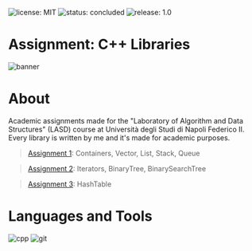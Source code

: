 ![license: MIT](https://badgen.net/badge/license/MIT/blue)
![status: concluded](https://badgen.net/badge/status/concluded/green)
![release: 1.0](https://badgen.net/badge/release/1.0/purple)
# Assignment: C++ Libraries
![banner](https://user-images.githubusercontent.com/43990877/229632544-9a562782-f293-43f4-83f6-a8a8da1bc80d.png)

# About
Academic assignments made for the "Laboratory of Algorithm and Data Structures" (LASD) course at Università degli Studi di Napoli Federico II. Every library is written by me and it's made for academic purposes.

> [Assignment 1](https://github.com/Gazen27/LASD-Libraries/blob/main/Assignments/Exercise1.pdf): Containers, Vector, List, Stack, Queue

> [Assignment 2](https://github.com/Gazen27/LASD-Libraries/blob/main/Assignments/Exercise2.pdf): Iterators, BinaryTree, BinarySearchTree

> [Assignment 3](https://github.com/Gazen27/LASD-Libraries/blob/main/Assignments/Exercise3.pdf): HashTable

# Languages and Tools
![cpp](https://user-images.githubusercontent.com/43990877/221264171-0ed9c86f-7cb2-405a-b44e-508965305c0c.png)
![git](https://user-images.githubusercontent.com/43990877/221264181-efd66129-e574-441b-88ac-38f1916f7abc.png)

